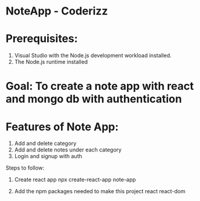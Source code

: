 # NoteApp - Coderizz

# Prerequisites: 

1. Visual Studio with the Node.js development workload installed.
2. The Node.js runtime installed

# Goal: To create a note app with react and mongo db with authentication

# Features of Note App:

1. Add and delete category
2. Add and delete notes under each category
3. Login and signup with auth

Steps to follow:

1. Create react app
    npx create-react-app note-app

2. Add the npm packages needed to make this project
    react
    react-dom
